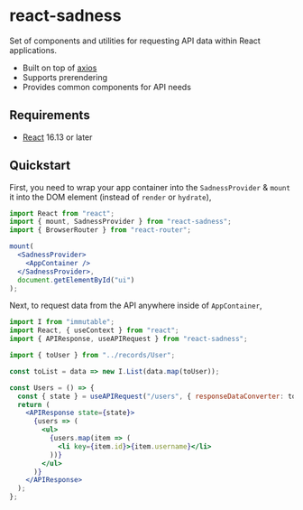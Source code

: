 # react-sadness

Set of components and utilities for requesting API data within React
applications.

- Built on top of [axios](https://github.com/axios/axios)
- Supports prerendering
- Provides common components for API needs

## Requirements

- [React](https://reactjs.org) 16.13 or later

## Quickstart

First, you need to wrap your app container into the `SadnessProvider` & `mount`
it into the DOM element (instead of `render` or `hydrate`),

```jsx
import React from "react";
import { mount, SadnessProvider } from "react-sadness";
import { BrowserRouter } from "react-router";

mount(
  <SadnessProvider>
    <AppContainer />
  </SadnessProvider>,
  document.getElementById("ui")
);
```

Next, to request data from the API anywhere inside of `AppContainer`,

```jsx
import I from "immutable";
import React, { useContext } from "react";
import { APIResponse, useAPIRequest } from "react-sadness";

import { toUser } from "../records/User";

const toList = data => new I.List(data.map(toUser));

const Users = () => {
  const { state } = useAPIRequest("/users", { responseDataConverter: toList });
  return (
    <APIResponse state={state}>
      {users => (
        <ul>
          {users.map(item => (
            <li key={item.id}>{item.username}</li>
          ))}
        </ul>
      )}
    </APIResponse>
  );
};
```
